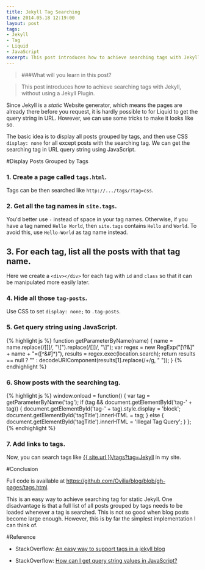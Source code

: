 ```yaml
---
title: Jekyll Tag Searching
time: 2014.05.18 12:19:00
layout: post
tags:
- Jekyll
- Tag
- Liquid
- JavaScript
excerpt: This post introduces how to achieve searching tags with Jekyll, without using a Jekyll Plugin. The basic idea is to display all posts grouped by tags, and then use CSS to hide all except posts with the searching tag. We can get the searching tag in URL query string using JavaScript.
---
```


> ###What will you learn in this post?

> This post introduces how to achieve searching tags with Jekyll, without using a Jekyll Plugin.

Since Jekyll is a *static* Website generator, which means the pages are already there before you request, it is hardly possible to for Liquid to get the query string in URL. However, we can use some tricks to make it looks like so.

The basic idea is to display all posts grouped by tags, and then use CSS `display: none` for all except posts with the searching tag. We can get the searching tag in URL query string using JavaScript.

#Display Posts Grouped by Tags

### 1. Create a page called `tags.html`.

Tags can be then searched like `http://.../tags/?tag=css`.

### 2. Get all the tag names in `site.tags`.

You'd better use `-` instead of space in your tag names. Otherwise, if you have a tag named `Hello World`, then `site.tags` contains `Hello` and `World`. To avoid this, use `Hello-World` as tag name instead.

## 3. For each tag, list all the posts with that tag name.

Here we create a `<div></div>` for each tag with `id` and `class` so that it can be manipulated more easily later.

<script src="https://gist.github.com/Ovilia/5248cd4f9b7f50d9652b.js"></script>

### 4. Hide all those `tag-posts`.

Use CSS to set `display: none;` to `.tag-posts`.

### 5. Get query string using JavaScript.

{% highlight js %}
function getParameterByName(name) {
    name = name.replace(/[\[]/, "\\[").replace(/[\]]/, "\\]");
    var regex = new RegExp("[\\?&]" + name + "=([^&#]*)"),
        results = regex.exec(location.search);
    return results == null ? "" : decodeURIComponent(results[1].replace(/\+/g, " "));
}
{% endhighlight %}

### 6. Show posts with the searching tag.

{% highlight js %}
window.onload = function() {
    var tag = getParameterByName('tag');
    if (tag && document.getElementById('tag-' + tag)) {
        document.getElementById('tag-' + tag).style.display = 'block';
        document.getElementById('tagTitle').innerHTML = tag;
    } else {
        document.getElementById('tagTitle').innerHTML = 'Illegal Tag Query';
    }
};
{% endhighlight %}

### 7. Add links to tags.

Now, you can search tags like <a href="http://localhost/blog/_site/tags?tag=Jekyll" target="_blank">{{ site.url }}/tags?tag=Jekyll</a> in my site.

#Conclusion

Full code is available at <a href="https://github.com/Ovilia/blog/blob/gh-pages/tags.html" target="_blank">https://github.com/Ovilia/blog/blob/gh-pages/tags.html</a>.

This is an easy way to achieve searching tag for static Jekyll. One disadvantage is that a full list of all posts grouped by tags needs to be loaded whenever a tag is searched. This is not so good when blog posts become large enough. However, this is by far the simplest implementation I can think of.

#Reference

- StackOverflow: <a href="http://stackoverflow.com/questions/1408824/an-easy-way-to-support-tags-in-a-jekyll-blog#answer-21002505" target="_blank">An easy way to support tags in a jekyll blog</a>

- StackOverflow: <a href="http://stackoverflow.com/questions/901115/how-can-i-get-query-string-values-in-javascript#answer-901144" target="_blank">How can I get query string values in JavaScript?</a>
